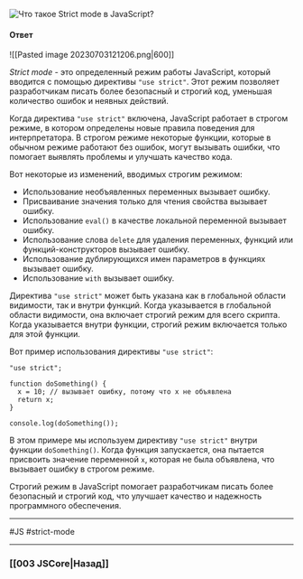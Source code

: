 ![Что такое Strict mode в JavaScript?](https://youtu.be/ycYp7CYOnO0?t=577)

#### Ответ

![[Pasted image 20230703121206.png|600]]

*Strict mode* - это определенный режим работы JavaScript, который вводится с помощью директивы `"use strict"`. Этот режим позволяет разработчикам писать более безопасный и строгий код, уменьшая количество ошибок и неявных действий.

Когда директива `"use strict"` включена, JavaScript работает в строгом режиме, в котором определены новые правила поведения для интерпретатора. В строгом режиме некоторые функции, которые в обычном режиме работают без ошибок, могут вызывать ошибки, что помогает выявлять проблемы и улучшать качество кода.

Вот некоторые из изменений, вводимых строгим режимом:
- Использование необъявленных переменных вызывает ошибку.
- Присваивание значения только для чтения свойства вызывает ошибку.
- Использование `eval()` в качестве локальной переменной вызывает ошибку.
- Использование слова `delete` для удаления переменных, функций или функций-конструкторов вызывает ошибку.
- Использование дублирующихся имен параметров в функциях вызывает ошибку.
- Использование `with` вызывает ошибку.

Директива `"use strict"` может быть указана как в глобальной области видимости, так и внутри функций. Когда указывается в глобальной области видимости, она включает строгий режим для всего скрипта. Когда указывается внутри функции, строгий режим включается только для этой функции.

Вот пример использования директивы `"use strict"`:

```
"use strict";

function doSomething() {
  x = 10; // вызывает ошибку, потому что x не объявлена
  return x;
}

console.log(doSomething());
```

В этом примере мы используем директиву `"use strict"` внутри функции `doSomething()`. Когда функция запускается, она пытается присвоить значение переменной `x`, которая не была объявлена, что вызывает ошибку в строгом режиме.

Строгий режим в JavaScript помогает разработчикам писать более безопасный и строгий код, что улучшает качество и надежность программного обеспечения.

___
 #JS #strict-mode 

___

### [[003 JSCore|Назад]]